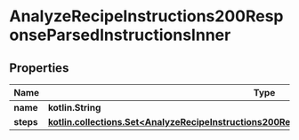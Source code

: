 
# AnalyzeRecipeInstructions200ResponseParsedInstructionsInner

## Properties
| Name | Type | Description | Notes |
| ------------ | ------------- | ------------- | ------------- |
| **name** | **kotlin.String** |  |  |
| **steps** | [**kotlin.collections.Set&lt;AnalyzeRecipeInstructions200ResponseParsedInstructionsInnerStepsInner&gt;**](AnalyzeRecipeInstructions200ResponseParsedInstructionsInnerStepsInner.md) |  |  [optional] |



